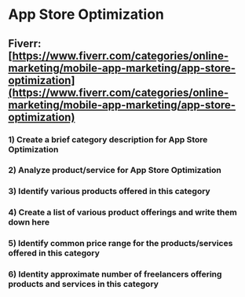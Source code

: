 # App Store Optimization
## Fiverr: [https://www.fiverr.com/categories/online-marketing/mobile-app-marketing/app-store-optimization](https://www.fiverr.com/categories/online-marketing/mobile-app-marketing/app-store-optimization)
### 1) Create a brief category description for App Store Optimization
### 2) Analyze product/service for App Store Optimization
### 3) Identify various products offered in this category
### 4) Create a list of various product offerings and write them down here
### 5) Identify common price range for the products/services offered in this category
### 6) Identity approximate number of freelancers offering products and services in this category
